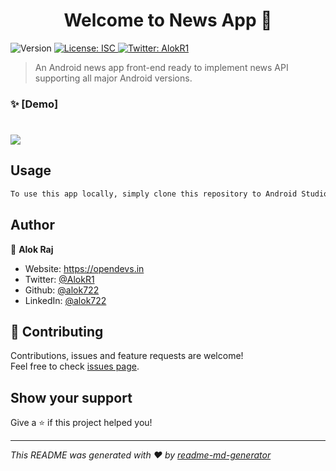 <h1 align="center">Welcome to News App 👋</h1>
<p>
  <img alt="Version" src="https://img.shields.io/badge/version-1.0.0-blue.svg?cacheSeconds=2592000" />
  <a href="#" target="_blank">
    <img alt="License: ISC" src="https://img.shields.io/badge/License-ISC-yellow.svg" />
  </a>
  <a href="https://twitter.com/AlokR1" target="_blank">
    <img alt="Twitter: AlokR1" src="https://img.shields.io/twitter/follow/AlokR1.svg?style=social" />
  </a>
</p>

> An Android news app front-end ready to implement news API supporting all major Android versions.

### ✨ [Demo]
# ![](gif/news.gif)


## Usage

```sh
To use this app locally, simply clone this repository to Android Studio
```

## Author

👤 **Alok Raj**

* Website: https://opendevs.in
* Twitter: [@AlokR1](https://twitter.com/AlokR1)
* Github: [@alok722](https://github.com/alok722)
* LinkedIn: [@alok722](https://linkedin.com/in/alok722)

## 🤝 Contributing

Contributions, issues and feature requests are welcome!<br />Feel free to check [issues page](https://github.com/alok722/News-App-Demo/issues). 

## Show your support

Give a ⭐️ if this project helped you!

***
_This README was generated with ❤️ by [readme-md-generator](https://github.com/kefranabg/readme-md-generator)_
